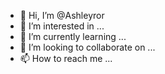 - 👋 Hi, I’m @Ashleyror
- 👀 I’m interested in ...
- 🌱 I’m currently learning ...
- 💞️ I’m looking to collaborate on ...
- 📫 How to reach me ...

<!---
Ashleyror/Ashleyror is a ✨ special ✨ repository because its `README.md` (this file) appears on your GitHub profile.
You can click the Preview link to take a look at your changes.
--->
